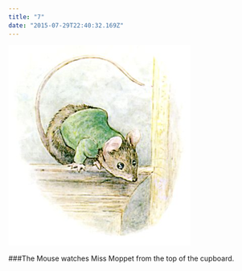 ```yaml
---
title: "7"
date: "2015-07-29T22:40:32.169Z"
---
```


![Punky Dunk, gold fish, bird ](./m18.jpg)

###The Mouse watches Miss Moppet from the top of the cupboard.